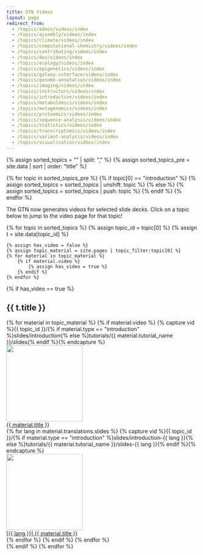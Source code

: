 ```yaml
---
title: GTN Videos
layout: page
redirect_from:
  - /topics/admin/videos/index
  - /topics/assembly/videos/index
  - /topics/climate/videos/index
  - /topics/computational-chemistry/videos/index
  - /topics/contributing/videos/index
  - /topics/dev/videos/index
  - /topics/ecology/videos/index
  - /topics/epigenetics/videos/index
  - /topics/galaxy-interface/videos/index
  - /topics/genome-annotation/videos/index
  - /topics/imaging/videos/index
  - /topics/instructors/videos/index
  - /topics/introduction/videos/index
  - /topics/metabolomics/videos/index
  - /topics/metagenomics/videos/index
  - /topics/proteomics/videos/index
  - /topics/sequence-analysis/videos/index
  - /topics/statistics/videos/index
  - /topics/transcriptomics/videos/index
  - /topics/variant-analysis/videos/index
  - /topics/visualisation/videos/index
---
```


{% assign sorted_topics = "" | split: "," %}
{% assign sorted_topics_pre = site.data | sort | order: "title" %}

{% for topic in sorted_topics_pre %}
    {% if topic[0] == "introduction" %}
        {% assign sorted_topics = sorted_topics | unshift: topic %}
    {% else %}
        {% assign sorted_topics = sorted_topics | push: topic %}
    {% endif %}
{% endfor %}

The GTN now generates videos for selected slide decks. Click on a topic below to jump to the video page for that topic!

{% for topic in sorted_topics %}
{% assign topic_id = topic[0] %}
{% assign t = site.data[topic_id] %}

	{% assign has_video = false %}
	{% assign topic_material = site.pages | topic_filter:topic[0] %}
	{% for material in topic_material %}
		{% if material.video %}
			{% assign has_video = true %}
		{% endif %}
	{% endfor %}

{% if has_video == true %}
<h2>{{ t.title }}</h2>
<div id="playlist">
	{% for material in topic_material %}
		{% if material.video %}
			{% capture vid %}{{ topic_id }}/{% if material.type == "introduction" %}slides/introduction{% else %}tutorials/{{ material.tutorial_name }}/slides{% endif %}{% endcapture %}
			<div class="pl-item">
				<a href="watch.html?v={{ vid }}">
					<div class="cover">
						<img src="https://training.galaxyproject.org/videos/topics/{{ vid }}.mp4.png" width="200px"/>
					</div>
					<div>
						<div class="title">{{ material.title }}</div>
					</div>
				</a>
			</div>
			{% for lang in material.translations.slides %}
			{% capture vid %}{{ topic_id }}/{% if material.type == "introduction" %}slides/introduction-{{ lang }}{% else %}tutorials/{{ material.tutorial_name }}/slides-{{ lang }}{% endif %}{% endcapture %}
			<div class="pl-item">
				<a href="watch.html?v={{ vid }}">
					<div class="cover">
						<img src="https://training.galaxyproject.org/videos/topics/{{ vid }}.mp4.png" width="200px"/>
					</div>
					<div>
						<div class="title">[{{ lang }}] {{ material.title }}</div>
					</div>
				</a>
			</div>
			{% endfor %}
		{% endif %}
	{% endfor %}
</div>
{% endif %}
{% endfor %}
